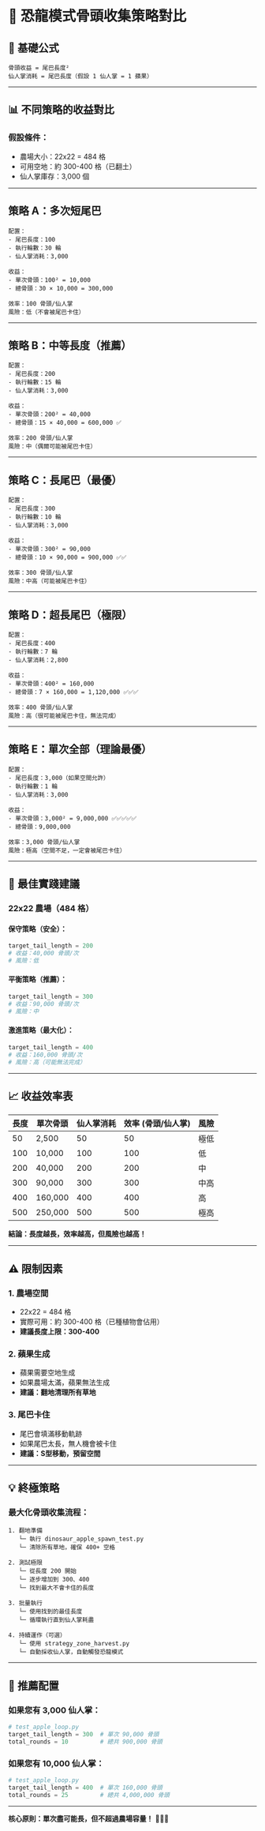 # 🦖 恐龍模式骨頭收集策略對比

## 📐 基礎公式
```
骨頭收益 = 尾巴長度²
仙人掌消耗 = 尾巴長度（假設 1 仙人掌 = 1 蘋果）
```

---

## 📊 不同策略的收益對比

### 假設條件：
- 農場大小：22x22 = 484 格
- 可用空地：約 300-400 格（已翻土）
- 仙人掌庫存：3,000 個

---

## 策略 A：多次短尾巴
```
配置：
- 尾巴長度：100
- 執行輪數：30 輪
- 仙人掌消耗：3,000

收益：
- 單次骨頭：100² = 10,000
- 總骨頭：30 × 10,000 = 300,000

效率：100 骨頭/仙人掌
風險：低（不會被尾巴卡住）
```

---

## 策略 B：中等長度（推薦）
```
配置：
- 尾巴長度：200
- 執行輪數：15 輪
- 仙人掌消耗：3,000

收益：
- 單次骨頭：200² = 40,000
- 總骨頭：15 × 40,000 = 600,000 ✅

效率：200 骨頭/仙人掌
風險：中（偶爾可能被尾巴卡住）
```

---

## 策略 C：長尾巴（最優）
```
配置：
- 尾巴長度：300
- 執行輪數：10 輪
- 仙人掌消耗：3,000

收益：
- 單次骨頭：300² = 90,000
- 總骨頭：10 × 90,000 = 900,000 ✅✅

效率：300 骨頭/仙人掌
風險：中高（可能被尾巴卡住）
```

---

## 策略 D：超長尾巴（極限）
```
配置：
- 尾巴長度：400
- 執行輪數：7 輪
- 仙人掌消耗：2,800

收益：
- 單次骨頭：400² = 160,000
- 總骨頭：7 × 160,000 = 1,120,000 ✅✅✅

效率：400 骨頭/仙人掌
風險：高（很可能被尾巴卡住，無法完成）
```

---

## 策略 E：單次全部（理論最優）
```
配置：
- 尾巴長度：3,000（如果空間允許）
- 執行輪數：1 輪
- 仙人掌消耗：3,000

收益：
- 單次骨頭：3,000² = 9,000,000 ✅✅✅✅✅
- 總骨頭：9,000,000

效率：3,000 骨頭/仙人掌
風險：極高（空間不足，一定會被尾巴卡住）
```

---

## 🎯 最佳實踐建議

### 22x22 農場（484 格）

#### 保守策略（安全）：
```python
target_tail_length = 200
# 收益：40,000 骨頭/次
# 風險：低
```

#### 平衡策略（推薦）：
```python
target_tail_length = 300
# 收益：90,000 骨頭/次
# 風險：中
```

#### 激進策略（最大化）：
```python
target_tail_length = 400
# 收益：160,000 骨頭/次
# 風險：高（可能無法完成）
```

---

## 📈 收益效率表

| 長度 | 單次骨頭 | 仙人掌消耗 | 效率 (骨頭/仙人掌) | 風險 |
|------|----------|------------|-------------------|------|
| 50   | 2,500    | 50         | 50                | 極低 |
| 100  | 10,000   | 100        | 100               | 低   |
| 200  | 40,000   | 200        | 200               | 中   |
| 300  | 90,000   | 300        | 300               | 中高 |
| 400  | 160,000  | 400        | 400               | 高   |
| 500  | 250,000  | 500        | 500               | 極高 |

**結論：長度越長，效率越高，但風險也越高！**

---

## ⚠️ 限制因素

### 1. 農場空間
- 22x22 = 484 格
- 實際可用：約 300-400 格（已種植物會佔用）
- **建議長度上限：300-400**

### 2. 蘋果生成
- 蘋果需要空地生成
- 如果農場太滿，蘋果無法生成
- **建議：翻地清理所有草地**

### 3. 尾巴卡住
- 尾巴會填滿移動軌跡
- 如果尾巴太長，無人機會被卡住
- **建議：S型移動，預留空間**

---

## 💡 終極策略

### 最大化骨頭收集流程：

```
1. 翻地準備
   └─ 執行 dinosaur_apple_spawn_test.py
   └─ 清除所有草地，確保 400+ 空格

2. 測試極限
   └─ 從長度 200 開始
   └─ 逐步增加到 300、400
   └─ 找到最大不會卡住的長度

3. 批量執行
   └─ 使用找到的最佳長度
   └─ 循環執行直到仙人掌耗盡

4. 持續運作（可選）
   └─ 使用 strategy_zone_harvest.py
   └─ 自動採收仙人掌，自動觸發恐龍模式
```

---

## 🚀 推薦配置

### 如果您有 3,000 仙人掌：

```python
# test_apple_loop.py
target_tail_length = 300  # 單次 90,000 骨頭
total_rounds = 10         # 總共 900,000 骨頭
```

### 如果您有 10,000 仙人掌：

```python
# test_apple_loop.py  
target_tail_length = 400  # 單次 160,000 骨頭
total_rounds = 25         # 總共 4,000,000 骨頭
```

---

**核心原則：單次盡可能長，但不超過農場容量！** 🦖💎✨

